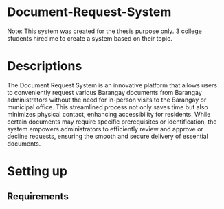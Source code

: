 # Document-Request-System

Note: This system was created for the thesis purpose only. 3 college students hired me to create a system based on their topic.

# Descriptions

The Document Request System is an innovative platform that allows users to conveniently request various Barangay documents from Barangay administrators without the need for in-person visits to the Barangay or municipal office. This streamlined process not only saves time but also minimizes physical contact, enhancing accessibility for residents. While certain documents may require specific prerequisites or identification, the system empowers administrators to efficiently review and approve or decline requests, ensuring the smooth and secure delivery of essential documents.

# Setting up

## Requirements

